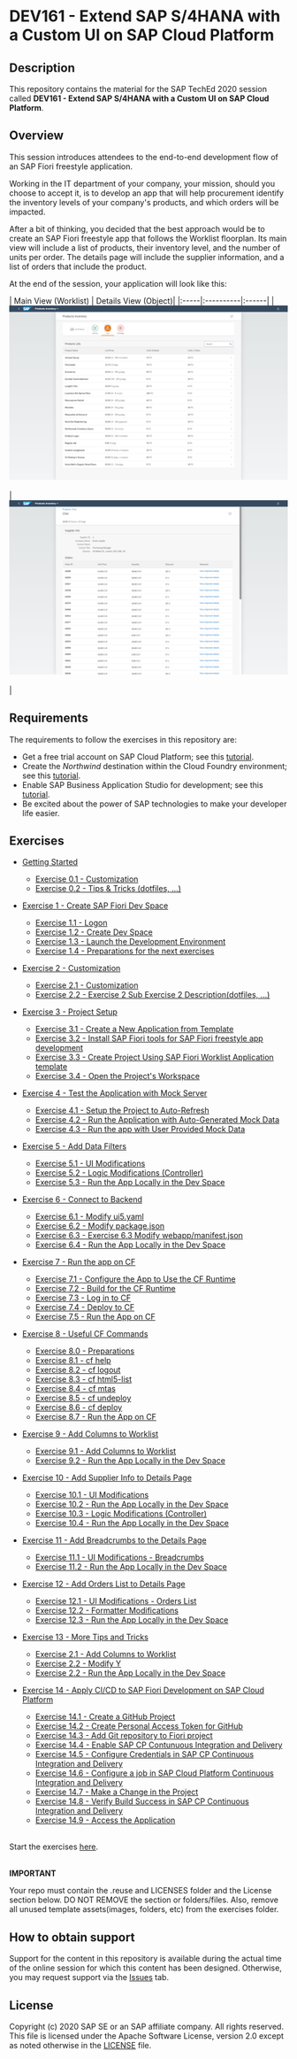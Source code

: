 # DEV161 - Extend SAP S/4HANA with a Custom UI on SAP Cloud Platform

## Description

This repository contains the material for the SAP TechEd 2020 session called **DEV161 - Extend SAP S/4HANA with a Custom UI on SAP Cloud Platform**.

## Overview

This session introduces attendees to the end-to-end development flow of an SAP Fiori freestyle application.

Working in the IT department of your company, your mission, should you choose to accept it, is to develop an app that will help procurement identify the inventory levels of your company's products, and which orders will be impacted.

After a bit of thinking, you decided that the best approach would be to create an SAP Fiori freestyle app that follows the Worklist floorplan. Its main view will include a list of products, their inventory level, and the number of units per order. The details page will include the supplier information, and a list of orders that include the product.

At the end of the session, your application will look like this:

| Main View (Worklist) | Details View (Object)|
|:-----|:----------|:------|
| <br>![](exercises/ex12/images/2020-10_BAS_Preview_Application_Start-5_.jpg)<br><br> | <br>![](exercises/ex15/images/2020-10_BAS_App_Object_View_After_Orders_Table_.jpg)<br><br> |

## Requirements

The requirements to follow the exercises in this repository are:
- Get a free trial account on SAP Cloud Platform; see this [tutorial](https://developers.sap.com/tutorials/hcp-create-trial-account.html).
- Create the *Northwind* destination within the Cloud Foundry environment; see this [tutorial](https://developers.sap.com/tutorials/cp-cf-create-destination.html).
- Enable SAP Business Application Studio for development; see this [tutorial](https://developers.sap.com/tutorials/appstudio-onboarding.html).
- Be excited about the power of SAP technologies to make your developer life easier.

## Exercises

- [Getting Started](exercises/ex0/)
    - [Exercise 0.1 - Customization](exercises/ex1#exercise-11-sub-exercise-1-description)
    - [Exercise 0.2 - Tips & Tricks (dotfiles, ...)](exercises/ex1#exercise-11-sub-exercise-1-description)
- [Exercise 1 - Create SAP Fiori Dev Space](exercises/ex1/)
    - [Exercise 1.1 - Logon](exercises/ex1#exercise-11---Logon)
    - [Exercise 1.2 - Create Dev Space](exercises/ex1#exercise-12---Create-Dev-Space)
    - [Exercise 1.3 - Launch the Development Environment](exercises/ex1#exercise-13---Launch-the-Development-Environment)
    - [Exercise 1.4 - Preparations for the next exercises](exercises/ex1#exercise-14---Preparations-for-the-next-exercises)
- [Exercise 2 - Customization](exercises/ex2/)
    - [Exercise 2.1 - Customization](exercises/ex2#exercise-21-sub-exercise-1-description)
    - [Exercise 2.2 - Exercise 2 Sub Exercise 2 Description(dotfiles, ...)](exercises/ex2#exercise-22-sub-exercise-2-description)
- [Exercise 3 - Project Setup](exercises/ex3/)
    - [Exercise 3.1 - Create a New Application from Template](exercises/ex3#exercise-31---Launch-Yeoman-UI-Generator)
    - [Exercise 3.2 - Install SAP Fiori tools for SAP Fiori freestyle app development](exercises/ex3#exercise-31---Install-SAP-Fiori-tools-for-SAP-Fiori-freestyle-app-development)
    - [Exercise 3.3 - Create Project Using SAP Fiori Worklist Application template](exercises/ex3#exercise-31---Create-Project-Using-SAP-Fiori-Worklist-Application-template)
    - [Exercise 3.4 - Open the Project's Workspace](exercises/ex3#exercise-31---Open-the-Project's-Workspace)
- [Exercise 4 - Test the Application with Mock Server](exercises/ex4/)
    - [Exercise 4.1 - Setup the Project to Auto-Refresh](exercises/ex4#exercise-41---Setup-the-Project-to-Auto-Refresh)
    - [Exercise 4.2 - Run the Application with Auto-Generated Mock Data](exercises/ex4#exercise-42---Run-the-Application-with-Auto-Generated-Mock-Data)
    - [Exercise 4.3 - Run the app with User Provided Mock Data](exercises/ex2#Exercise-43---Run-the-Application-with-User-Provided-Mock-Data)
- [Exercise 5 - Add Data Filters](exercises/ex5/)
    - [Exercise 5.1 - UI Modifications](exercises/ex5#exercise-51---UI-Modifications)
    - [Exercise 5.2 - Logic Modifications (Controller)](exercises/ex5#exercise-52---Logic-Modifications-(Controller))
    - [Exercise 5.3 - Run the App Locally in the Dev Space](exercises/ex5#exercise-53---Run-the-App-Locally-in-the-Dev-Space)
- [Exercise 6 - Connect to Backend](exercises/ex6/)
    - [Exercise 6.1 - Modify ui5.yaml](exercises/ex6#exercise-61---Modify-ui5yaml)
    - [Exercise 6.2 - Modify package.json](exercises/ex6#exercise-62---Modify-packagejson)
    - [Exercise 6.3 - Exercise 6.3 Modify webapp/manifest.json](exercises/ex6#exercise-63---Modify-webapp/manifestjson)
    - [Exercise 6.4 - Run the App Locally in the Dev Space](exercises/ex6#exercise-64---Run-the-App-Locally-in-the-Dev-Space)
- [Exercise 7 - Run the app on CF](exercises/ex7/)
    - [Exercise 7.1 - Configure the App to Use the CF Runtime](exercises/ex7#exercise-71---Configure-the-App-to-Use-the-CF-Runtime)
    - [Exercise 7.2 - Build for the CF Runtime](exercises/ex7#exercise-72-Build-for-the-CF-Runtime)
    - [Exercise 7.3 - Log in to CF](exercises/ex7#exercise-73---Log-in-to-CF)
    - [Exercise 7.4 - Deploy to CF](exercises/ex7#exercise-74---Deploy-to-CF)
    - [Exercise 7.5 - Run the App on CF](exercises/ex7#exercise-75---Run-the-App-on-CF)
- [Exercise 8 - Useful CF Commands](exercises/ex8/)
    - [Exercise 8.0 - Preparations](exercises/ex8#exercise-80---Preparations)
    - [Exercise 8.1 - cf help](exercises/ex8#Exercise-81---cf-help)
    - [Exercise 8.2 - cf logout](exercises/ex8#Exercise-82---cf-logout)
    - [Exercise 8.3 - cf html5-list](exercises/ex8#Exercise-83---cf-html5-list)
    - [Exercise 8.4 - cf mtas](exercises/ex8#Exercise-84---cf-mtas)
    - [Exercise 8.5 - cf undeploy](exercises/ex8#Exercise-85---cf-undeploy)
    - [Exercise 8.6 - cf deploy](exercises/ex8#Exercise-86---cf-deploy)
    - [Exercise 8.7 - Run the App on CF](exercises/ex8#Exercise-87---Run-the-App-on-CF)
- [Exercise 9 - Add Columns to Worklist](exercises/ex9/)
    - [Exercise 9.1 - Add Columns to Worklist](exercises/ex9#exercise-91---Add-Columns-to-Worklist)
    - [Exercise 9.2 - Run the App Locally in the Dev Space](exercises/ex2#exercise-92---Run-the-App-Locally-in-the-Dev-Space)
- [Exercise 10 - Add Supplier Info to Details Page](exercises/ex10/)
    - [Exercise 10.1 - UI Modifications](exercises/ex10#exercise-101---UI-Modifications)
    - [Exercise 10.2 - Run the App Locally in the Dev Space](exercises/ex10#exercise-102---Run-the-App-Locally-in-the-Dev-Space)
    - [Exercise 10.3 - Logic Modifications (Controller)](exercises/ex10#exercise-103---Logic-Modifications-(Controller))
    - [Exercise 10.4 - Run the App Locally in the Dev Space](exercises/ex10#exercise-104---Run-the-App-Locally-in-the-Dev-Space)
- [Exercise 11 - Add Breadcrumbs to the Details Page](exercises/ex11/)
    - [Exercise 11.1 - UI Modifications - Breadcrumbs](exercises/ex11#exercise-111---UI-Modifications---Breadcrumbs)
    - [Exercise 11.2 - Run the App Locally in the Dev Space](exercises/ex11#exercise-112---Run-the-App-Locally-in-the-Dev-Space)
- [Exercise 12 - Add Orders List to Details Page](exercises/ex12/)
    - [Exercise 12.1 - UI Modifications - Orders List](exercises/ex12#exercise-121---UI-Modifications---Orders-List)
    - [Exercise 12.2 - Formatter Modifications](exercises/ex12#exercise-122---Formatter-Modifications)
    - [Exercise 12.3 - Run the App Locally in the Dev Space](exercises/ex12#exercise-123---Run-the-App-Locally-in-the-Dev-Space)
- [Exercise 13 - More Tips and Tricks](exercises/ex2/)
    - [Exercise 2.1 - Add Columns to Worklist](exercises/ex2#exercise-21-sub-exercise-1-description)
    - [Exercise 2.2 - Modify Y](exercises/ex2#exercise-22-sub-exercise-2-description)
    - [Exercise 2.2 - Run the App Locally in the Dev Space](exercises/ex2#exercise-22-sub-exercise-2-description)

- [Exercise 14 - Apply CI/CD to SAP Fiori Development on SAP Cloud Platform](exercises/ex14/)
    - [Exercise 14.1 - Create a GitHub Project](exercises/ex14#exercise-141-Create-a-GitHub-Project)
    - [Exercise 14.2 - Create Personal Access Token for GitHub](exercises/ex14#exercise-142-Create-Personal-Access-Token-for-GitHub)
    - [Exercise 14.3 - Add Git repository to Fiori project](exercises/ex14#exercise-143-Add-Git-repository-to-Fiori-project)
    - [Exercise 14.4 - Enable SAP CP Contunuous Integration and Delivery](exercises/ex14#exercise-144-Enable-SAP-CP-Contunuous-Integration-and-Delivery)
    - [Exercise 14.5 - Configure Credentials in SAP CP Continuous Integration and Delivery](exercises/ex14#exercise-145-Configure-Credentials-in-SAP-CP-Continuous-Integration-and-Delivery)
    - [Exercise 14.6 - Configure a job in SAP Cloud Platform Continuous Integration and Delivery](exercises/ex14#exercise-146-Configure-a-job-in-SAP-Cloud-Platform-Continuous-Integration-and-Delivery)
    - [Exercise 14.7 - Make a Change in the Project](exercises/ex14#exercise-147-Make-a-Change-in-the-Project)
    - [Exercise 14.8 - Verify Build Success in SAP CP Continuous Integration and Delivery](exercises/ex14#exercise-148-Verify-Build-Success-in-SAP-CP-Continuous-Integration-and-Delivery)
    - [Exercise 14.9 - Access the Application](exercises/ex14#exercise-149-Access-the-Application)

<br>Start the exercises [here](https://developers.sap.com/tutorials/abap-environment-trial-onboarding.html).<br><br>

**IMPORTANT**

Your repo must contain the .reuse and LICENSES folder and the License section below. DO NOT REMOVE the section or folders/files. Also, remove all unused template assets(images, folders, etc) from the exercises folder.

## How to obtain support

Support for the content in this repository is available during the actual time of the online session for which this content has been designed. Otherwise, you may request support via the [Issues](../../issues) tab.

## License
Copyright (c) 2020 SAP SE or an SAP affiliate company. All rights reserved. This file is licensed under the Apache Software License, version 2.0 except as noted otherwise in the [LICENSE](LICENSES/Apache-2.0.txt) file.
